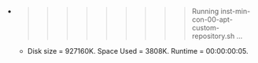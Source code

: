 * >>>>>>>>> Running inst-min-con-00-apt-custom-repository.sh ...
  * Disk size = 927160K. Space Used = 3808K. Runtime = 00:00:00:05.
